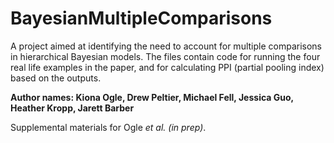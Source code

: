 # BayesianMultipleComparisons

A project aimed at identifying the need to account for multiple comparisons in hierarchical Bayesian models. The files contain code for running the four real life examples in the paper, and for calculating PPI (partial pooling index) based on the outputs.

**Author names: Kiona Ogle, Drew Peltier, Michael Fell, Jessica Guo, Heather Kropp, Jarett Barber**

Supplemental materials for Ogle *et al. (in prep)*.


